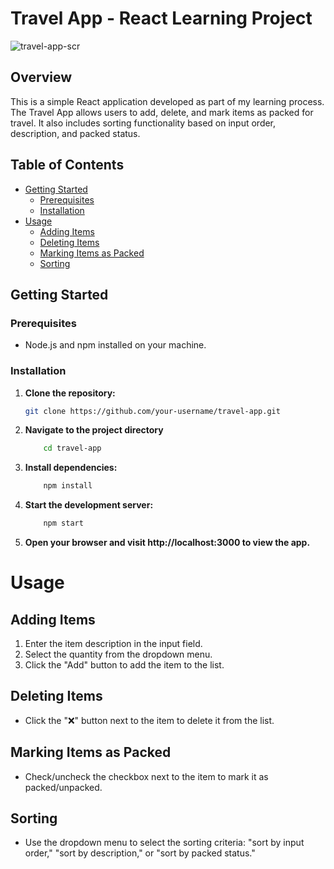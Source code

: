 # Travel App - React Learning Project

![travel-app-scr](https://github.com/VenkatRaman3103/react-projects/assets/145652521/940d9107-23d0-4e3c-ae65-6572a23d97ed)


## Overview

This is a simple React application developed as part of my learning process. The Travel App allows users to add, delete, and mark items as packed for travel. It also includes sorting functionality based on input order, description, and packed status.

## Table of Contents

- [Getting Started](#getting-started)
  - [Prerequisites](#prerequisites)
  - [Installation](#installation)
- [Usage](#usage)
  - [Adding Items](#adding-items)
  - [Deleting Items](#deleting-items)
  - [Marking Items as Packed](#marking-items-as-packed)
  - [Sorting](#sorting)

## Getting Started

### Prerequisites

- Node.js and npm installed on your machine.

### Installation

1. **Clone the repository:**

   ```bash
   git clone https://github.com/your-username/travel-app.git

2. **Navigate to the project directory**
    ```bash
        cd travel-app

3. **Install dependencies:**
    ```bash
        npm install

4. **Start the development server:**
    ```bash
        npm start

5. **Open your browser and visit http://localhost:3000 to view the app.**

# Usage
## Adding Items
1. Enter the item description in the input field.
2. Select the quantity from the dropdown menu.
3. Click the "Add" button to add the item to the list.
## Deleting Items
- Click the "❌" button next to the item to delete it from the list.
## Marking Items as Packed
- Check/uncheck the checkbox next to the item to mark it as packed/unpacked.
## Sorting
- Use the dropdown menu to select the sorting criteria: "sort by input order," "sort by description," or "sort by packed status."
